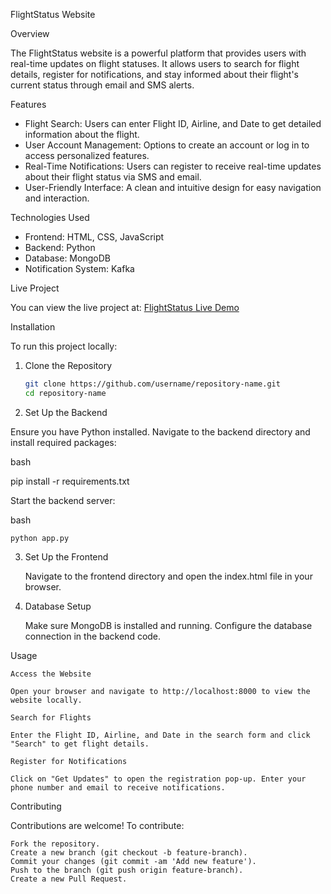 FlightStatus Website

Overview

The FlightStatus website is a powerful platform that provides users with real-time updates on flight statuses. It allows users to search for flight details, register for notifications, and stay informed about their flight's current status through email and SMS alerts.

Features

- Flight Search: Users can enter Flight ID, Airline, and Date to get detailed information about the flight.
- User Account Management: Options to create an account or log in to access personalized features.
- Real-Time Notifications: Users can register to receive real-time updates about their flight status via SMS and email.
- User-Friendly Interface: A clean and intuitive design for easy navigation and interaction.

Technologies Used

- Frontend: HTML, CSS, JavaScript
- Backend: Python
- Database: MongoDB
- Notification System: Kafka

Live Project

You can view the live project at: [FlightStatus Live Demo](https://shreyaguptaa27.github.io/flight_status/)

Installation

To run this project locally:

1. Clone the Repository

   ```bash
   git clone https://github.com/username/repository-name.git
   cd repository-name

2. Set Up the Backend

Ensure you have Python installed. Navigate to the backend directory and install required packages:

bash

pip install -r requirements.txt

Start the backend server:

bash

    python app.py

3. Set Up the Frontend

    Navigate to the frontend directory and open the index.html file in your browser.

4. Database Setup

    Make sure MongoDB is installed and running. Configure the database connection in the backend code.

Usage

    Access the Website

    Open your browser and navigate to http://localhost:8000 to view the website locally.

    Search for Flights

    Enter the Flight ID, Airline, and Date in the search form and click "Search" to get flight details.

    Register for Notifications

    Click on "Get Updates" to open the registration pop-up. Enter your phone number and email to receive notifications.

Contributing

Contributions are welcome! To contribute:

    Fork the repository.
    Create a new branch (git checkout -b feature-branch).
    Commit your changes (git commit -am 'Add new feature').
    Push to the branch (git push origin feature-branch).
    Create a new Pull Request.

